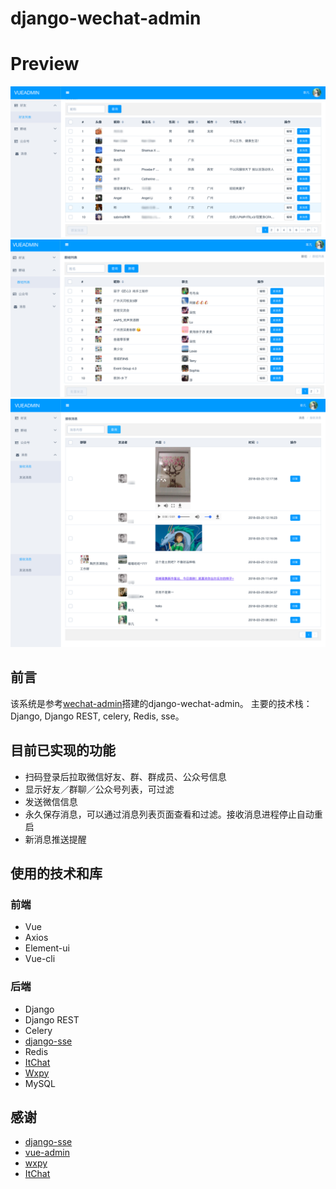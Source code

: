 # django-wechat-admin

# Preview

![效果图](https://github.com/gracezhong/django-wechat-admin/blob/master/backend/screenshots/friend.png)
![效果图](https://github.com/gracezhong/django-wechat-admin/blob/master/backend/screenshots/group.png)
![效果图](https://github.com/gracezhong/django-wechat-admin/blob/master/backend/screenshots/message.png)

## 前言
该系统是参考[wechat-admin](https://github.com/dongweiming/wechat-admin)搭建的django-wechat-admin。
主要的技术栈：Django, Django REST, celery, Redis, sse。

## 目前已实现的功能
* 扫码登录后拉取微信好友、群、群成员、公众号信息 
* 显示好友／群聊／公众号列表，可过滤
* 发送微信信息
* 永久保存消息，可以通过消息列表页面查看和过滤。接收消息进程停止自动重启
* 新消息推送提醒


## 使用的技术和库

### 前端

* Vue
* Axios
* Element-ui
* Vue-cli

### 后端

* Django
* Django REST
* Celery
* [django-sse](https://github.com/niwinz/django-sse)
* Redis
* [ItChat](https://github.com/dongweiming/ItChat)
* [Wxpy](https://github.com/dongweiming/wxpy)
* MySQL


## 感谢
* [django-sse](https://github.com/niwinz/django-sse)
* [vue-admin](https://github.com/taylorchen709/vue-admin)
* [wxpy](https://github.com/youfou/wxpy)
* [ItChat](https://github.com/littlecodersh/ItChat)
